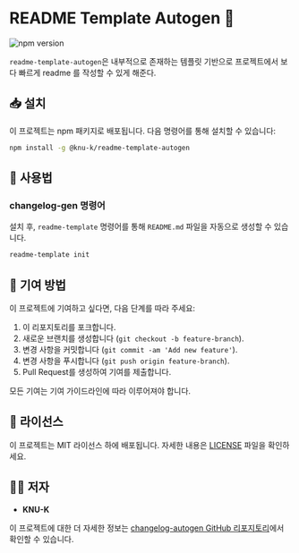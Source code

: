 # README Template Autogen 🎉

![npm version](https://img.shields.io/npm/v/@knu-k/readme-template-autogen)

`readme-template-autogen`은 내부적으로 존재하는 템플릿 기반으로 프로젝트에서 보다 빠르게 readme 를 작성할 수 있게 해준다.

## 📥 설치

이 프로젝트는 npm 패키지로 배포됩니다. 다음 명령어를 통해 설치할 수 있습니다:

```bash
npm install -g @knu-k/readme-template-autogen
```

## 📝 사용법

### changelog-gen 명령어

설치 후, `readme-template` 명령어를 통해 `README.md` 파일을 자동으로 생성할 수 있습니다.

```bash
readme-template init
```

## 🤝 기여 방법

이 프로젝트에 기여하고 싶다면, 다음 단계를 따라 주세요:

1. 이 리포지토리를 포크합니다.
2. 새로운 브랜치를 생성합니다 (`git checkout -b feature-branch`).
3. 변경 사항을 커밋합니다 (`git commit -am 'Add new feature'`).
4. 변경 사항을 푸시합니다 (`git push origin feature-branch`).
5. Pull Request를 생성하여 기여를 제출합니다.

모든 기여는 기여 가이드라인에 따라 이루어져야 합니다.

## 📝 라이선스

이 프로젝트는 MIT 라이선스 하에 배포됩니다. 자세한 내용은 [LICENSE](LICENSE) 파일을 확인하세요.

## 👨‍💻 저자

-   **KNU-K**

이 프로젝트에 대한 더 자세한 정보는 [changelog-autogen GitHub 리포지토리](https://github.com/KNU-K/changelog-autogen)에서 확인할 수 있습니다.
